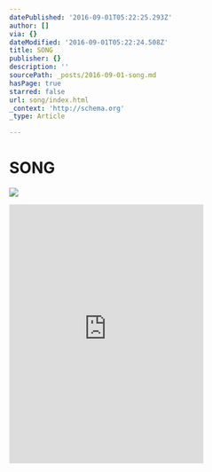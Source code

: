 ```yaml
---
datePublished: '2016-09-01T05:22:25.293Z'
author: []
via: {}
dateModified: '2016-09-01T05:22:24.508Z'
title: SONG
publisher: {}
description: ''
sourcePath: _posts/2016-09-01-song.md
hasPage: true
starred: false
url: song/index.html
_context: 'http://schema.org'
_type: Article

---
```

# SONG
![](https://the-grid-user-content.s3-us-west-2.amazonaws.com/48c8f78a-db2e-4e8b-a278-cd35aa6261d6.jpg)

<iframe src="http://cdn.embedly.com/widgets/media.html?src=https%3A%2F%2Fbandcamp.com%2FEmbeddedPlayer%2Fv%3D2%2Falbum%3D1324321575%2Fsize%3Dlarge%2Flinkcol%3D0084B4%2Fnotracklist%3Dtrue%2Ftwittercard%3Dtrue%2F&amp;url=http%3A%2F%2Fmatthewtheoxx.com%2Falbum%2Ffirst-aid-for-the-drowning&amp;image=http%3A%2F%2Ff4.bcbits.com%2Fimg%2Fa1085295151_5.jpg&amp;key=b7d04c9b404c499eba89ee7072e1c4f7&amp;type=text%2Fhtml&amp;schema=matthewtheoxx" width="350" height="467" scrolling="no" frameborder="0" allowfullscreen="" style=""></iframe>